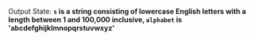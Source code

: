 Output State: **`s` is a string consisting of lowercase English letters with a length between 1 and 100,000 inclusive, `alphabet` is 'abcdefghijklmnopqrstuvwxyz'**